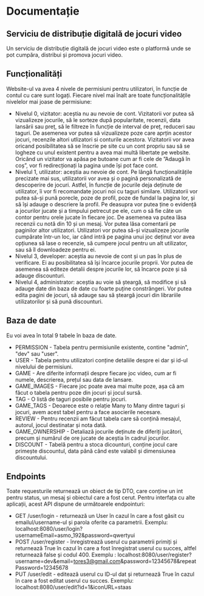 # Documentație
## Serviciu de distribuție digitală de jocuri video
Un serviciu de distribuție digitală de jocuri video este o platformă unde se pot cumpăra, distribui și promova jocuri video.
## Funcționalități
Website-ul va avea 4 nivele de permisiuni pentru utilizatori, în funcție de contul cu care sunt logați. Fiecare nivel mai înalt are toate funcționalitățile nivelelor mai joase de permisiune:
- Nivelul 0, vizitator: aceștia nu au nevoie de cont. Vizitatorii vor putea să vizualizeze jocurile, să le sorteze după popularitate, recenzii, data lansării sau preț, să le filtreze în funcție de interval de preț, reduceri sau taguri. De asemenea vor putea să vizualizeze poze care aprțin acestor jocuri, recenzile altori utlizatori si conturile acestora. Vizitatorii vor avea oricand posibilitatea să se înscrie pe site cu un cont propriu sau să se logheze cu unul existent pentru a avea mai multă libertate pe website. Oricând un vizitator va apăsa pe butoane cum ar fi cele de ”Adaugă în coș”, vor fi redirecționați la pagina unde își pot face cont.
- Nivelul 1, utilizator: aceștia au nevoie de cont. Pe lângă funcționalitățile precizate mai sus, utilizatorii vor avea și o pagină personalizată de descoperire de jocuri. Astfel, în funcție de jocurile deja deținute de utilizator, îi vor fi recomandate jocuri noi cu taguri similare. Utilizatorii vor putea să-și pună porecle, poze de profil, poze de fundal la pagina lor, și să își adauge o descriere la profil. Pe deasupra vor putea ține o evidență a jocurilor jucate și a timpului petrecut pe ele, cum o să fie câte un contor pentru orele jucate în fiecare joc. De asemenea va putea lăsa recenzii cu notă din 10 și un mesaj. Vor putea lăsa comentarii pe paginilor altor utilizatori. Utilizatori vor putea să-și vizualizeze jocurile cumpărate într-un loc, iar când intră pe pagina unui joc deținut vor avea opțiunea să lase o recenzie, să cumpere jocul pentru un alt utilizator, sau să îl downloadeze pentru ei.
- Nivelul 3, developer: aceștia au nevoie de cont și un pas în plus de verificare. Ei au posibilitatea să își încarce jocurile proprii. Vor putea de asemenea să editeze detalii despre jocurile lor, să încarce poze și să adauge discounturi.
- Nivelul 4, administrator: aceștia au voie să șteargă, să modifice și să adauge date din baza de date cu foarte puține constrângeri. Vor putea edita pagini de jocuri, să adauge sau să șteargă jocuri din librariile utilizatorilor și să pună discounturi.

## Baza de date
Eu voi avea în total 9 tabele în baza de date.
- PERMISSION - Tabela pentru permisiunile existente, contine "admin", "dev" sau "user".
- USER - Tabela pentru utilizatori conține detaliile despre ei dar și id-ul nivelului de permisiuni.
- GAME - Are diferite informații despre fiecare joc video, cum ar fi numele, descrierea, prețul sau data de lansare.
- GAME_IMAGES - Fiecare joc poate avea mai multe poze, așa că am făcut o tabela pentru poze din jocuri și jocul sursă.
- TAG - O listă de taguri posibile pentru jocuri.
- GAME_TAGS - Deoarece este o relație Many to Many dintre taguri și jocuri, avem acest tabel pentru a face asocierile necesare.
- REVIEW - Pentru recenzii am făcut tabela care să conțină mesajul, autorul, jocul destinatar și nota dată.
- GAME_OWNERSHIP - Detaliază jocurile deținute de diferiți jucători, precum și numărul de ore jucate de aceștia în cadrul jocurilor.
- DISCOUNT - Tabelă pentru a stoca dicounturi, conține jocul care primește discountul, data până când este valabil și dimensiunea discountului.

## Endpoints
Toate requesturile returnează un obiect de tip DTO, care conține un int pentru status, un mesaj și obiectul care a fost cerut. Pentru interfața cu alte aplicații, acest API dispune de următoarele endpointuri:
- GET /user/login - returnează un User în cazul în care a fost găsit cu emailul/username-ul și parola oferite ca parametrii. Exemplu: localhost:8080/user/login?usernameEmail=asmo_192&password=qwertyui
- POST /user/register - înregistrează userul cu parametrii primiți și returnează True în cazul în care a fost înregistrat userul cu succes, altfel returnează false și codul 400. Exemplu : localhost:8080/user/register?username=dev&email=tores3@gmail.com&password=12345678&repeatPassword=12345678
- PUT /user/edit - editează userul cu ID-ul dat și returnează True în cazul în care a fost editat userul cu succes. Exemplu: localhost:8080/user/edit?id=1&iconURL=staas
